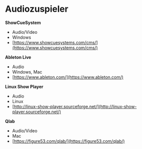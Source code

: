 # Audiozuspieler
**ShowCueSystem**
- Audio/Video
- Windows
- [https://www.showcuesystems.com/cms/](https://www.showcuesystems.com/cms/) 

**Ableton Live**
- Audio
- Windows, Mac
- [https://www.ableton.com/](https://www.ableton.com/)

**Linux Show Player**
- Audio
- Linux
- [http://linux-show-player.sourceforge.net/](http://linux-show-player.sourceforge.net/)

**Qlab**
- Audio/Video
- Mac
- [https://figure53.com/qlab/](https://figure53.com/qlab/)
